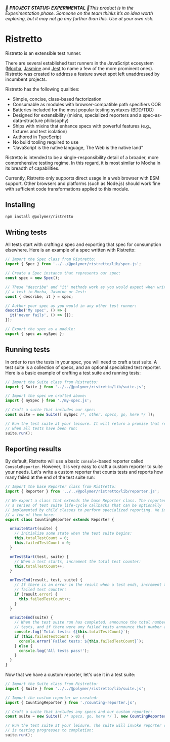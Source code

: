 *🚨 **PROJECT STATUS: EXPERIMENTAL** 🚨This product is in the Experimentation phase. Someone on the team thinks it’s an idea worth exploring, but it may not go any further than this. Use at your own risk.*

# Ristretto

Ristretto is an extensible test runner.

There are several established test runners in the JavaScript ecosystem
([Mocha](https://mochajs.org/), [Jasmine](https://jasmine.github.io/) and
[Jest](https://facebook.github.io/jest/) to name a few of the more prominent
ones). Ristretto was created to address a feature sweet spot left unaddressed
by incumbent projects.

Ristretto has the following qualities:

 - Simple, concise, class-based factorization
 - Consumable as modules with browser-compatible path specifiers OOB
 - Batteries included for the most popular testing syntaxes (BDD/TDD)
 - Designed for extensibility (mixins, specialized reporters and a
 spec-as-data-structure philosophy)
 - Ships with mixins that enhance specs with powerful features (e.g., fixtures
 and test isolation)
 - Authored in TypeScript
 - No build tooling required to use
 - "JavaScript is the native language, The Web is the native land"

Ristretto is intended to be a single-responsibility detail of a broader, more
comprehensive testing regime. In this regard, it is most similar to Mocha in its
breadth of capabilities.

Currently, Ristretto only supports direct usage in a web browser with ESM
support. Other browsers and platforms (such as Node.js) should work fine with
sufficient code transformations applied to this module.

## Installing

```sh
npm install @polymer/ristretto
```

## Writing tests

All tests start with crafting a spec and exporting that spec for consumption
elsewhere. Here is an example of a spec written with Ristretto:

```javascript
// Import the Spec class from Ristretto:
import { Spec } from '../../@polymer/ristretto/lib/spec.js';

// Create a Spec instance that represents our spec:
const spec = new Spec();

// These "describe" and "it" methods work as you would expect when writing
// a test in Mocha, Jasmine or Jest:
const { describe, it } = spec;

// Author your spec as you would in any other test runner:
describe('My spec', () => {
  it('never fails', () => {});
});

// Export the spec as a module:
export { spec as mySpec };
```

## Running tests

In order to run the tests in your spec, you will need to craft a test suite.
A test suite is a collection of specs, and an optional specialized test
reporter. Here is a basic example of crafting a test suite and running tests:

```javascript
// Import the Suite class from Ristretto:
import { Suite } from '../../@polymer/ristretto/lib/suite.js';

// Import the spec we crafted above:
import { mySpec } from './my-spec.js';

// Craft a suite that includes our spec:
const suite = new Suite([ mySpec /*, other, specs, go, here */ ]);

// Run the test suite at your leisure. It will return a promise that resolves
// when all tests have been run:
suite.run();
```

## Reporting results

By default, Ristretto will use a basic `console`-based reporter called
`ConsoleReporter`. However, it is very easy to craft a custom reporter to
suite your needs. Let's write a custom reporter that counts tests and
reports how many failed at the end of the test suite run:

```javascript
// Import the base Reporter class from Ristretto:
import { Reporter } from '../../@polymer/ristretto/lib/reporter.js';

// We export a class that extends the base Reporter class. The reporter has
// a series of test suite life-cycle callbacks that can be optionally
// implemented by child classes to perform specialized reporting. We implement
// a few of them here:
export class CountingReporter extends Reporter {

  onSuiteStart(suite) {
    // Initialize some state when the test suite begins:
    this.totalTestCount = 0;
    this.failedTestCount = 0;
  }

  onTestStart(test, suite) {
    // When a test starts, increment the total test counter:
    this.totalTestCount++;
  }

  onTestEnd(result, test, suite) {
    // If there is an error in the result when a test ends, increment the
    // failed test counter:
    if (result.error) {
      this.failedTestCount++;
    }
  }

  onSuiteEnd(suite) {
    // When the test suite run has completed, announce the total number of
    // tests, and if there were any failed tests announce that number as well:
    console.log(`Total tests: ${this.totalTestCount}`);
    if (this.failedTestCount > 0) {
      console.error(`Failed tests: ${this.failedTestCount}`);
    } else {
      console.log('All tests pass!');
    }
  }
}
```

Now that we have a custom reporter, let's use it in a test suite:

```javascript
// Import the Suite class from Ristretto:
import { Suite } from '../../@polymer/ristretto/lib/suite.js';

// Import the custom reporter we created:
import { CountingReporter } from './counting-reporter.js';

// Craft a suite that includes any specs and our custom reporter:
const suite = new Suite([ /* specs, go, here */ ], new CountingReporter());

// Run the test suite at your leisure. The suite will invoke reporter callbacks
// is testing progresses to completion:
suite.run();
```

